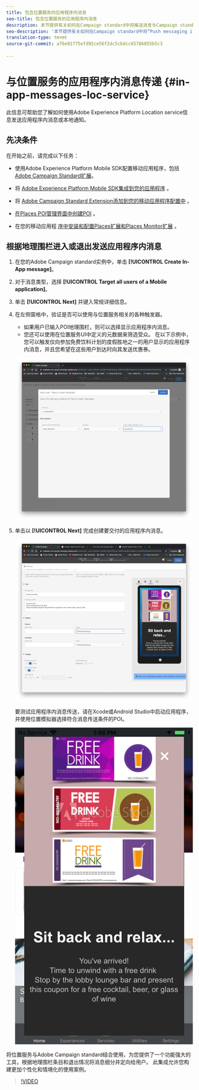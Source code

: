 ```yaml
---
title: 包含位置服务的应用程序内消息
seo-title: 包含位置服务的应用程序内消息
description: 本节提供有关如何在Campaign standard中将推送消息与Campaign standard中的应用程序内消息结合使用的信息。
seo-description: '本节提供有关如何在Campaign standard中将“Push messaging in Campaign Standard”（营销活动标准中的推送消息）与应用程序内消息结合使用的信息。 '
translation-type: tm+mt
source-git-commit: a76e91775efd92ce56f2dc5cbdcc65786855b5c3

---
```



# 与位置服务的应用程序内消息传递 {#in-app-messages-loc-service}

此信息可帮助您了解如何使用Adobe Experience Platform Location service信息发送应用程序内消息或本地通知。

## 先决条件

在开始之前，请完成以下任务：

* 使用Adobe Experience Platform Mobile SDK配置移动应用程序，包括 [Adobe Campaign Standard扩展](https://aep-sdks.gitbook.io/docs/using-mobile-extensions/adobe-campaign-standard)。

* 将 [Adobe Experience Platform Mobile SDK集成到您的应用程序](https://aep-sdks.gitbook.io/docs/getting-started/get-the-sdk) 。
* 将 [Adobe Campaign Standard Extension添加到您的移动应用程序配置中](https://aep-sdks.gitbook.io/docs/using-mobile-extensions/adobe-campaign-standard) 。

* [在Places POI管理界面中创建POI](/help/poi-mgmt-ui/create-a-poi-ui.md) 。

* 在您的移动应用程 [序中安装和配置](/help/places-ext-aep-sdks/places-extension/places-extension.md)[Places扩展和Places Monitor扩展](/help/places-ext-aep-sdks/places-monitor-extension/places-monitor-extension.md) 。

## 根据地理围栏进入或退出发送应用程序内消息

1. 在您的Adobe Campaign standard实例中，单击 **[!UICONTROL Create In-App message]**。
2. 对于消息类型，选择 **[!UICONTROL Target all users of a Mobile application]**。
3. 单击 **[!UICONTROL Next]** 并键入常规详细信息。
4. 在左侧窗格中，验证是否可以使用与位置服务相关的各种触发器。

   * 如果用户已输入POI地理围栏，则可以选择显示应用程序内消息。
   * 您还可以使用在位置服务UI中定义的元数据来筛选受众。
   在以下示例中，您可以触发仅向参加免费饮料计划的度假胜地之一的用户显示的应用程序内消息，并且您希望在这些用户到达时向其发送优惠券。

   ![“应用程序内消息放置元数据”](/help/assets/last-entered-vacation.png)

5. 单击以 **[!UICONTROL Next]** 完成创建要交付的应用程序内消息。

   ![“创建活动”](/help/assets/prepare-ACS.png)

   要测试应用程序内消息传送，请在Xcode或Android Studio中启动应用程序，并使用位置模拟器选择符合消息传送条件的POI。

   ![“饮料优惠券”](/help/assets/drink-coupon-on-app.png)

将位置服务与Adobe Campaign standard结合使用，为您提供了一个功能强大的工具，根据地理围栏条目和退出情况将消息细分并定向给用户。 此集成允许您构建更加个性化和情境化的使用案例。

>[!VIDEO](https://www.youtube.com/watch?v=ikiTTQw9c-o)